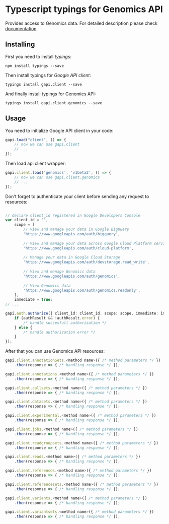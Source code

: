 # Typescript typings for Genomics API
Provides access to Genomics data.
For detailed description please check [documentation](https://developers.google.com/genomics/v1beta2/reference).

## Installing

First you need to install *typings*:
```
npm install typings --save 
```

Then install typings for *Google API client*:
```
typings install gapi.client --save 
```

And finally install typings for Genomics API:
```
typings install gapi.client.genomics --save 
```

## Usage

You need to initialize Google API client in your code:
```typescript
gapi.load("client", () => { 
    // now we can use gapi.client
    // ... 
});
```

Then load api client wrapper:
```typescript
gapi.client.load('genomics', 'v1beta2', () => {
    // now we can use gapi.client.genomics
    // ... 
});
```

Don't forget to authenticate your client before sending any request to resources:
```typescript

// declare client_id registered in Google Developers Console
var client_id = '',
    scope = [     
        // View and manage your data in Google BigQuery
        'https://www.googleapis.com/auth/bigquery',
    
        // View and manage your data across Google Cloud Platform services
        'https://www.googleapis.com/auth/cloud-platform',
    
        // Manage your data in Google Cloud Storage
        'https://www.googleapis.com/auth/devstorage.read_write',
    
        // View and manage Genomics data
        'https://www.googleapis.com/auth/genomics',
    
        // View Genomics data
        'https://www.googleapis.com/auth/genomics.readonly',
    ],
    immediate = true;
// ...

gapi.auth.authorize({ client_id: client_id, scope: scope, immediate: immediate }, authResult => {
    if (authResult && !authResult.error) {
        /* handle succesfull authorization */
    } else {
        /* handle authorization error */
    }
});            
```

After that you can use Genomics API resources:

```typescript
gapi.client.annotationSets.<method name>({ /* method parameters */ })
    .then(response => { /* handling response */ });

gapi.client.annotations.<method name>({ /* method parameters */ })
    .then(response => { /* handling response */ });

gapi.client.callsets.<method name>({ /* method parameters */ })
    .then(response => { /* handling response */ });

gapi.client.datasets.<method name>({ /* method parameters */ })
    .then(response => { /* handling response */ });

gapi.client.experimental.<method name>({ /* method parameters */ })
    .then(response => { /* handling response */ });

gapi.client.jobs.<method name>({ /* method parameters */ })
    .then(response => { /* handling response */ });

gapi.client.readgroupsets.<method name>({ /* method parameters */ })
    .then(response => { /* handling response */ });

gapi.client.reads.<method name>({ /* method parameters */ })
    .then(response => { /* handling response */ });

gapi.client.references.<method name>({ /* method parameters */ })
    .then(response => { /* handling response */ });

gapi.client.referencesets.<method name>({ /* method parameters */ })
    .then(response => { /* handling response */ });

gapi.client.variants.<method name>({ /* method parameters */ })
    .then(response => { /* handling response */ });

gapi.client.variantsets.<method name>({ /* method parameters */ })
    .then(response => { /* handling response */ });
```